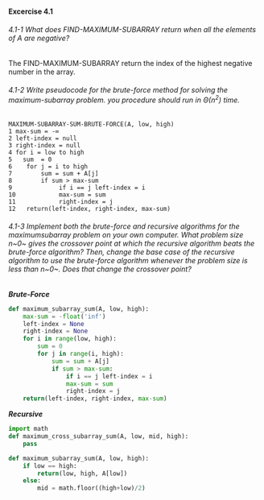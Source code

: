 #### Excercise 4.1

###### 4.1-1 What does FIND-MAXIMUM-SUBARRAY  return when all the elements of A are negative? 

The FIND-MAXIMUM-SUBARRAY return the index of the highest negative number in the array.

###### 4.1-2 Write pseudocode for the brute-force method for solving the maximum-subarray problem. you procedure should run in $\Theta(n^2)$ time.

```
MAXIMUM-SUBARRAY-SUM-BRUTE-FORCE(A, low, high)
1 max-sum = -∞
2 left-index = null
3 right-index = null
4 for i = low to high
5   sum  = 0
6    for j = i to high
7        sum = sum + A[j]
8        if sum > max-sum
9             if i == j left-index = i
10            max-sum = sum
11            right-index = j
12   return(left-index, right-index, max-sum)
```

###### 4.1-3 Implement both the brute-force and recursive algorithms for the maximumsubarray problem on your own computer. What problem size n~0~ gives the crossover point at which the recursive algorithm beats the brute-force algorithm? Then, change the base case of the recursive algorithm to use the brute-force algorithm whenever the problem size is less than n~0~. Does that change the crossover point?


***Brute-Force***
```python
def maximum_subarray_sum(A, low, high):
    max-sum = -float('inf')
    left-index = None
    right-index = None
    for i in range(low, high):
        sum = 0
        for j in range(i, high):
            sum = sum + A[j]
            if sum > max-sum:
                if i == j left-index = i
                max-sum = sum
                right-index = j
    return(left-index, right-index, max-sum)
```

***Recursive***

```python
import math
def maximum_cross_subarray_sum(A, low, mid, high):
    pass

def maximum_subarray_sum(A, low, high):
    if low == high:
        return(low, high, A[low])
    else:
        mid = math.floor((high+low)/2)
```